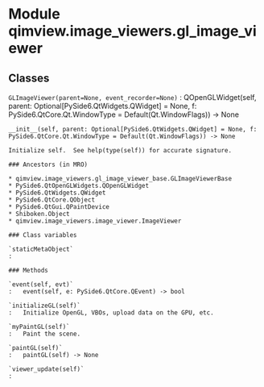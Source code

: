 Module qimview.image_viewers.gl_image_viewer
============================================

Classes
-------

`GLImageViewer(parent=None, event_recorder=None)`
:   QOpenGLWidget(self, parent: Optional[PySide6.QtWidgets.QWidget] = None, f: PySide6.QtCore.Qt.WindowType = Default(Qt.WindowFlags)) -> None
    
    __init__(self, parent: Optional[PySide6.QtWidgets.QWidget] = None, f: PySide6.QtCore.Qt.WindowType = Default(Qt.WindowFlags)) -> None
    
    Initialize self.  See help(type(self)) for accurate signature.

    ### Ancestors (in MRO)

    * qimview.image_viewers.gl_image_viewer_base.GLImageViewerBase
    * PySide6.QtOpenGLWidgets.QOpenGLWidget
    * PySide6.QtWidgets.QWidget
    * PySide6.QtCore.QObject
    * PySide6.QtGui.QPaintDevice
    * Shiboken.Object
    * qimview.image_viewers.image_viewer.ImageViewer

    ### Class variables

    `staticMetaObject`
    :

    ### Methods

    `event(self, evt)`
    :   event(self, e: PySide6.QtCore.QEvent) -> bool

    `initializeGL(self)`
    :   Initialize OpenGL, VBOs, upload data on the GPU, etc.

    `myPaintGL(self)`
    :   Paint the scene.

    `paintGL(self)`
    :   paintGL(self) -> None

    `viewer_update(self)`
    :